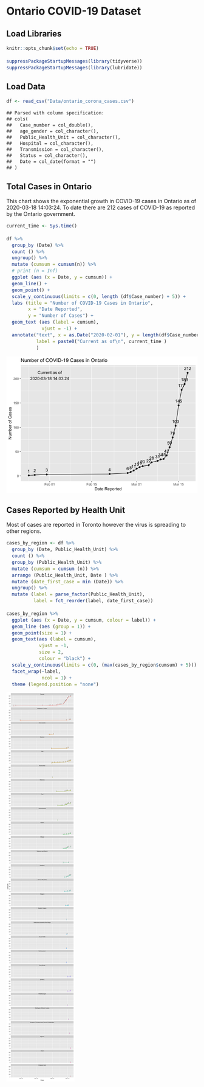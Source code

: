Ontario COVID-19 Dataset
================

## Load Libraries

``` r
knitr::opts_chunk$set(echo = TRUE)

suppressPackageStartupMessages(library(tidyverse))
suppressPackageStartupMessages(library(lubridate))
```

## Load Data

``` r
df <- read_csv("Data/ontario_corona_cases.csv")
```

    ## Parsed with column specification:
    ## cols(
    ##   Case_number = col_double(),
    ##   age_gender = col_character(),
    ##   Public_Health_Unit = col_character(),
    ##   Hospital = col_character(),
    ##   Transmission = col_character(),
    ##   Status = col_character(),
    ##   Date = col_date(format = "")
    ## )

## Total Cases in Ontario

This chart shows the exponential growth in COVID-19 cases in Ontario as
of 2020-03-18 14:03:24. To date there are 212 cases of COVID-19 as
reported by the Ontario government.

``` r
current_time <- Sys.time()

df %>% 
  group_by (Date) %>% 
  count () %>% 
  ungroup() %>% 
  mutate (cumsum = cumsum(n)) %>% 
  # print (n = Inf)
  ggplot (aes (x = Date, y = cumsum)) +
  geom_line() +
  geom_point() +
  scale_y_continuous(limits = c(0, length (df$Case_number) + 5)) +
  labs (title = "Number of COVID-19 Cases in Ontario",
        x = "Date Reported",
        y = "Number of Cases") +
  geom_text (aes (label = cumsum), 
             vjust = -1) +
  annotate("text", x = as.Date("2020-02-01"), y = length(df$Case_number) - 5, 
           label = paste0("Current as of\n", current_time )
           )
```

![](Cases-Over-Time_files/figure-gfm/unnamed-chunk-2-1.png)<!-- -->

## Cases Reported by Health Unit

Most of cases are reported in Toronto however the virus is spreading to
other regions.

``` r
cases_by_region <- df %>% 
  group_by (Date, Public_Health_Unit) %>% 
  count () %>% 
  group_by (Public_Health_Unit) %>% 
  mutate (cumsum = cumsum (n)) %>%
  arrange (Public_Health_Unit, Date ) %>% 
  mutate (date_first_case = min (Date)) %>% 
  ungroup() %>% 
  mutate (label = parse_factor(Public_Health_Unit),
          label = fct_reorder(label, date_first_case)) 

cases_by_region %>%  
  ggplot (aes (x = Date, y = cumsum, colour = label)) +
  geom_line (aes (group = 1)) +
  geom_point(size = 1) +
  geom_text(aes (label = cumsum), 
            vjust = -1, 
            size = 2, 
            colour = "black") +
  scale_y_continuous(limits = c(0, (max(cases_by_region$cumsum) + 5))) +
  facet_wrap(~label, 
             ncol = 1) +
  theme (legend.position = "none")
```

![](Cases-Over-Time_files/figure-gfm/unnamed-chunk-3-1.png)<!-- -->
